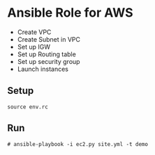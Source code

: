# Ansible Role for AWS

- Create VPC
- Create Subnet in VPC
- Set up IGW
- Set up Routing table 
- Set up security group
- Launch instances

## Setup

```
source env.rc
```

## Run

```
# ansible-playbook -i ec2.py site.yml -t demo
```
